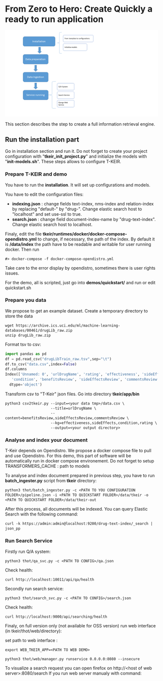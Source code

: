 # From Zero to Hero: Create Quickly a ready to run application

![Screenshot](resources/images/doc-tkeir-quickstart-flow.png)


This section describes the step to create a full information retrieval engine.

## Run the installation part

Go in installation section and run it.
Do not forget to create your project configuration with "**tkeir_init_project.py**" and initialize the models with "**init-models.sh**". These steps allows to configure T-KEIR.

### Prepare T-KEIR and demo

You have to run the **installation**. It will set up configurations and models.

You have to edit the configuration files:

* **indexing.json** : change fields text-index, nms-index and relation-index by replacing "default-" by "drug-". Change elastic search host to "localhost" and set use-ssl to true.
* **search.json** : change field document-index-name by "drug-text-index". Change elastic search host to localhost.

Finaly, edit the file **tkeir/runtimes/docker/docker-compose-opendistro.yml** to change, if necessary, the path of the index.
By default it is **/data/index** the path have to be readable and writable for user running docker.
Then run

```shell
#> docker-compose -f docker-compose-opendistro.yml
```

Take care to the error display by opendistro, sometimes there is user rights issues.

For the demo, all is scripted, just go into **demos/quickstart/** and run or edit quickstart.sh

### Prepare you data

We propose to get an example dataset.
Create a temporary directory to store the data

```shell
wget https://archive.ics.uci.edu/ml/machine-learning-databases/00461/drugLib_raw.zip
unzip drugLib_raw.zip
```

Format tsv to csv:

```py linenums="1"
import pandas as pd
df = pd.read_csv("drugLibTrain_raw.tsv",sep="\t")
df.to_csv("data.csv",index=False)
df.columns
Index(['Unnamed: 0', 'urlDrugName', 'rating', 'effectiveness', 'sideEffects',
   'condition', 'benefitsReview', 'sideEffectsReview', 'commentsReview'],
  dtype='object')
```

Transform csv to "T-Keir" json files. Go into directory **tkeir/app/bin**

```shell
python3 csv2tkeir.py --input=<your data tmp>/data.csv \
                     --title=urlDrugName \
                     --content=benefitsReview,sideEffectsReview,commentsReview \
                     --kg=effectiveness,sideEffects,condition,rating \
                     --output=<your output directory>
```

### Analyse and index your document

T-Keir depends on Opendistro. We propose a docker compose file to pull and use Opendistro. For this demo, this part of software will be automatically run
in docker compose environement.
Do not forget to setup TRANSFORMERS_CACHE : path to models

To analyse and index document prepared in previous step, you have to run **batch_ingester.py** script from **tkeir** directory:

```shell
python3 thot/batch_ingester.py -c <PATH TO YOU CONFIGURATION FOLDER>/pipeline.json -i <PATH TO QUICKSTART FOLDER>/data/tkeir -o <PATH TO QUICKSTART FOLDER>/data/tkeir-out
```

After this process, all documents will be indexed. You can query Elastic Search with the following command:

```shell
curl -k https://admin:admin@localhost:9200/drug-text-index/_search | json_pp
```

### Run Search Service

Firstly run Q/A system:

```shell
python3 thot/qa_svc.py -c <PATH TO CONFIG>/qa.json
```

Check health:

```shell
curl http://localhost:10011/api/qa/health
```

Secondly run search service:

```shell
python3 thot/search_svc.py -c <PATH TO CONFIG>/search.json
```

Check health:

```shell
curl http://localhost:9000/api/searching/health
```

Finaly, on full version only (not available for OSS version) run web interface (in tkeir/thot/web/directory):

set path to web interface :

```shell
export WEB_TKEIR_APP=<PATH TO WEB DEMO>
```

```shell
python3 thot/web/manager.py runservice 0.0.0.0:8080 --insecure
```

To visualize a search request you can open firefox on http://<host of web server\>:8080/search
If you run web server manualy with command:
